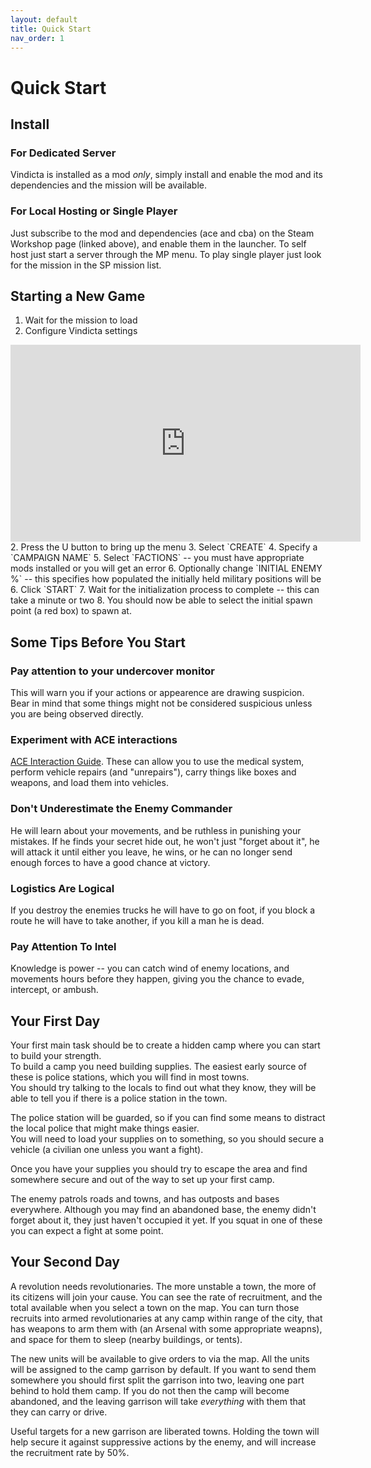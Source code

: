 ```yaml
---
layout: default
title: Quick Start
nav_order: 1
---
```


# Quick Start

## Install

### For Dedicated Server

Vindicta is installed as a mod *only*, simply install and enable the mod and its dependencies and the mission will be available.

### For Local Hosting or Single Player

Just subscribe to the mod and dependencies (ace and cba) on the Steam Workshop page (linked above), and enable them in the launcher.
To self host just start a server through the MP menu.
To play single player just look for the mission in the SP mission list.

## Starting a New Game

1. Wait for the mission to load
2. Configure Vindicta settings
<iframe width="560" height="315" src="https://www.youtube.com/embed/OREpQU6OcWQ" frameborder="0" allow="accelerometer; autoplay; encrypted-media; gyroscope; picture-in-picture" allowfullscreen> </iframe>
2. Press the U button to bring up the menu
3. Select `CREATE`
4. Specify a `CAMPAIGN NAME`
5. Select `FACTIONS` -- you must have appropriate mods installed or you will get an error
6. Optionally change `INITIAL ENEMY %` -- this specifies how populated the initially held military positions will be
6. Click `START`
7. Wait for the initialization process to complete -- this can take a minute or two
8. You should now be able to select the initial spawn point (a red box) to spawn at.

## Some Tips Before You Start

### Pay attention to your undercover monitor

This will warn you if your actions or appearence are drawing suspicion. Bear in mind that some things 
might not be considered suspicious unless you are being observed directly.

### Experiment with ACE interactions

[ACE Interaction Guide](https://ace3mod.com/wiki/feature/interaction.html).
These can allow you to use the medical system, perform vehicle repairs (and "unrepairs"), carry things like boxes and 
weapons, and load them into vehicles.

### Don't Underestimate the Enemy Commander

He will learn about your movements, and be ruthless in punishing your mistakes. If he finds your secret hide out, he won't 
just "forget about it", he will attack it until either you leave, he wins, or he can no longer send enough forces to have a 
good chance at victory.

### Logistics Are Logical

If you destroy the enemies trucks he will have to go on foot, if you block a route he will have to take another, if you kill a man he is dead.

### Pay Attention To Intel

Knowledge is power -- you can catch wind of enemy locations, and movements hours before they happen, 
giving you the chance to evade, intercept, or ambush.

## Your First Day

Your first main task should be to create a hidden camp where you can start to build your strength.  
To build a camp you need building supplies. The easiest early source of these is police stations, which you will find in most towns.  
You should try talking to the locals to find out what they know, they will be able to tell you if there is a police station in the town.  

The police station will be guarded, so if you can find some means to distract the local police that might make things easier.  
You will need to load your supplies on to something, so you should secure a vehicle (a civilian one unless you want a fight).  

Once you have your supplies you should try to escape the area and find somewhere secure and out of the way to set up your first camp.  

The enemy patrols roads and towns, and has outposts and bases everywhere. Although you may find an abandoned base, 
the enemy didn't forget about it, they just haven't occupied it yet. If you squat in one of these you can expect a fight at some point.  

## Your Second Day

A revolution needs revolutionaries. The more unstable a town, the more of its citizens will join your cause. You can see the rate of recruitment, 
and the total available when you select a town on the map. You can turn those recruits into armed revolutionaries at any camp within range of the city, 
that has weapons to arm them with (an Arsenal with some appropriate weapns), and space for them to sleep (nearby buildings, or tents).  

The new units will be available to give orders to via the map. All the units will be assigned to the camp garrison by default. 
If you want to send them somewhere you should first split the garrison into two, leaving one part behind to hold them camp. If you do not then the 
camp will become abandoned, and the leaving garrison will take *everything* with them that they can carry or drive. 

Useful targets for a new garrison are liberated towns. Holding the town will help secure it against suppressive actions by the enemy, and will increase the 
recruitment rate by 50%.
